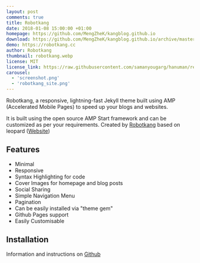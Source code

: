 ```yaml
---
layout: post
comments: true
title: Robotkang
date: 2018-01-08 15:00:00 +01:00
homepage: https://github.com/MengZheK/kangblog.github.io
download: https://github.com/MengZheK/kangblog.github.io/archive/master.zip
demo: https://robotkang.cc
author: Robotkang
thumbnail: robotkang.webp
license: MIT
license_link: https://raw.githubusercontent.com/samanyougarg/hanuman/refs/heads/master/LICENSE.txt
carousel:
  - 'screenshot.png'
  - 'robotkang_site.png'
---
```


Robotkang, a responsive, lightning-fast Jekyll theme built using AMP (Accelerated Mobile Pages) to speed up your blogs and websites.

It is built using the open source AMP Start framework and can be customized as per your requirements. Created by [Robotkang](http://robotkang.cc) based on leopard ([Website](http://robotkang.cc))

## Features

* Minimal
* Responsive
* Syntax Highlighting for code
* Cover Images for homepage and blog posts
* Social Sharing
* Simple Navigation Menu
* Pagination
* Can be easily installed via "theme gem"
* Github Pages support
* Easily Customisable

## Installation

Information and instructions on [Github](https://github.com/MengZheK/kangblog.github.io)
